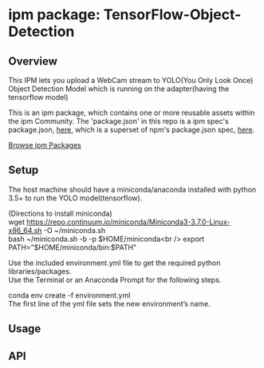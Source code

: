 
# ipm package: TensorFlow-Object-Detection

## Overview

This IPM lets you upload a WebCam stream to YOLO(You Only Look Once) Object Detection Model which is running on the adapter(having the tensorflow model) 

This is an ipm package, which contains one or more reusable assets within the ipm Community. The 'package.json' in this repo is a ipm spec's package.json, [here](https://docs.clearblade.com/v/3/6-ipm/spec), which is a superset of npm's package.json spec, [here](https://docs.npmjs.com/files/package.json).

[Browse ipm Packages](https://ipm.clearblade.com)

## Setup
The host machine should have a miniconda/anaconda installed with python 3.5+ to run the YOLO model(tensorflow).<br />

(Directions to install miniconda) <br />
wget https://repo.continuum.io/miniconda/Miniconda3-3.7.0-Linux-x86_64.sh -O ~/miniconda.sh<br />
bash ~/miniconda.sh -b -p $HOME/miniconda<br />
export PATH="$HOME/miniconda/bin:$PATH"<br />

Use the included environment.yml file to get the required python libraries/packages.<br />
Use the Terminal or an Anaconda Prompt for the following steps.<br />

conda env create -f environment.yml<br />
The first line of the yml file sets the new environment’s name.<br />

## Usage

## API

